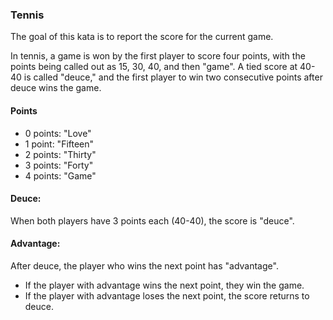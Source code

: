 ### Tennis
The goal of this kata is to report the score for the current game.

In tennis, a game is won by the first player to score four points, with the points being called out as 15, 30, 40, and then "game". A tied score at 40-40 is called "deuce," and the first player to win two consecutive points after deuce wins the game. 

#### Points
- 0 points: "Love"
- 1 point: "Fifteen"
- 2 points: "Thirty"
- 3 points: "Forty"
- 4 points: "Game"

#### Deuce:
When both players have 3 points each (40-40), the score is "deuce".

#### Advantage:
After deuce, the player who wins the next point has "advantage".
- If the player with advantage wins the next point, they win the game.
- If the player with advantage loses the next point, the score returns to deuce.
